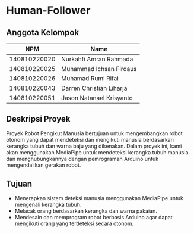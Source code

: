 # Human-Follower

## Anggota Kelompok
| NPM           | Name        |
| ------------- |-------------|
| 140810220020  | Nurkahfi Amran Rahmada   |
| 140810220025  | Muhammad Ichsan Firdaus   |
| 140810220026  | Muhamad Rumi Rifai |
| 140810220043  | Darren Christian Liharja  |
| 140810220051  | Jason Natanael Krisyanto |

## Deskripsi Proyek
Proyek Robot Pengikut Manusia bertujuan untuk mengembangkan robot otonom yang dapat mendeteksi dan mengikuti manusia berdasarkan kerangka tubuh dan warna baju yang dikenakan. Dalam proyek ini, kami akan menggunakan MediaPipe untuk mendeteksi kerangka tubuh manusia dan menghubungkannya dengan pemrograman Arduino untuk mengendalikan gerakan robot.

## Tujuan
- Menerapkan sistem deteksi manusia menggunakan MediaPipe untuk mengenali kerangka tubuh.
- Melacak orang berdasarkan kerangka dan warna pakaian.
- Mendesain dan memprogram robot berbasis Arduino agar dapat mengikuti orang yang terdeteksi secara otonom.
